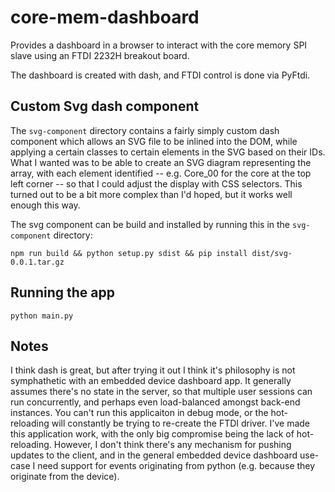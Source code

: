# core-mem-dashboard

Provides a dashboard in a browser to interact with the core memory SPI slave using an
FTDI 2232H breakout board. 

The dashboard is created with dash, and FTDI control is done via PyFtdi. 

## Custom Svg dash component

The `svg-component` directory contains a fairly simply custom dash component which allows an SVG file to be inlined into the DOM, while applying a certain classes to certain elements in the SVG based on their IDs. What I wanted was to be able to create an SVG diagram representing the array, with each element identified -- e.g. Core_00 for the core at the top left corner -- so that I could adjust the display with CSS selectors. This turned out to be a bit more complex than I'd hoped, but it works well enough this way. 

The svg component can be build and installed by running this in the `svg-component` directory:

`npm run build && python setup.py sdist && pip install dist/svg-0.0.1.tar.gz`

## Running the app

`python main.py`

## Notes

I think dash is great, but after trying it out I think it's philosophy is not symphathetic with an embedded device dashboard app. It generally assumes there's no state in the server, so that multiple user sessions can run concurrently, and perhaps even load-balanced amongst back-end instances. You can't run this applicaiton in debug mode, or the hot-reloading will constantly be trying to re-create the FTDI driver. I've made this application work, with the only big compromise being the lack of hot-reloading. However, I don't think there's any mechanism for pushing updates to the client, and in the general embedded device dashboard use-case I need support for events originating from python (e.g. because they originate from the device). 
